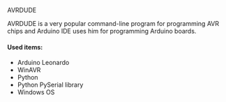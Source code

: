 AVRDUDE

AVRDUDE is a very popular command-line program for programming AVR chips and Arduino IDE uses him for programming Arduino boards.

#### Used items:
* Arduino Leonardo
* WinAVR
* Python
* Python PySerial library
* Windows OS

